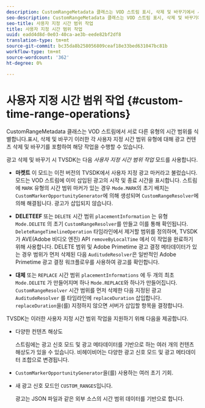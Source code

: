 ```yaml
---
description: CustomRangeMetadata 클래스는 VOD 스트림 표시, 삭제 및 바꾸기에서 서로 다른 유형의 시간 범위를 식별합니다. 이러한 각 사용자 지정 시간 범위 유형에 대해 광고 컨텐츠 삭제 및 바꾸기를 포함하여 해당 작업을 수행할 수 있습니다.
seo-description: CustomRangeMetadata 클래스는 VOD 스트림 표시, 삭제 및 바꾸기에서 서로 다른 유형의 시간 범위를 식별합니다. 이러한 각 사용자 지정 시간 범위 유형에 대해 광고 컨텐츠 삭제 및 바꾸기를 포함하여 해당 작업을 수행할 수 있습니다.
seo-title: 사용자 지정 시간 범위 작업
title: 사용자 지정 시간 범위 작업
uuid: eadd4d8d-0e03-40ca-ae3b-eede82bf2df8
translation-type: tm+mt
source-git-commit: bc35da8b258056809ceaf18e33bed631047bc81b
workflow-type: tm+mt
source-wordcount: '362'
ht-degree: 0%

---
```



# 사용자 지정 시간 범위 작업 {#custom-time-range-operations}

CustomRangeMetadata 클래스는 VOD 스트림에서 서로 다른 유형의 시간 범위를 식별합니다.표시, 삭제 및 바꾸기 이러한 각 사용자 지정 시간 범위 유형에 대해 광고 컨텐츠 삭제 및 바꾸기를 포함하여 해당 작업을 수행할 수 있습니다.

<!--<a id="section_1323C0BAC259424C85A6ACFB48FE77EC"></a>-->

광고 삭제 및 바꾸기 시 TVSDK는 다음 *사용자 지정 시간 범위 작업* 모드를 사용합니다.

* **마켓트** 이 모드는 이전 버전의 TVSDK에서 사용자 지정 광고 마커라고 불렀습니다. 모드는 VOD 스트림에 이미 삽입된 광고의 시작 및 종료 시간을 표시합니다. 스트림에 `MARK` 유형의 시간 범위 마커가 있는 경우 `Mode.MARK`의 초기 배치는 `CustomMarkerOpportunityGenerator`에 의해 생성되며 `CustomRangeResolver`에 의해 해결됩니다. 광고가 삽입되지 않습니다.

* **DELETEEF** 또는  `DELETE` 시간 범위 `placementInformation` 는 유형 `Mode.DELETE` 의 초기 `CustomRangeResolver`를 만들고 이를 통해 확인됩니다. `DeleteRangeTimelineOperation` 타임라인에서 제거할 범위를 정의하며, TVSDK가 AVE(Adobe 비디오 엔진) API `removeByLocalTime` 에서 이 작업을 완료하기 위해 사용합니다. DELETE 범위 및 Adobe Primetime 광고 결정 메타데이터가 있는 경우 범위가 먼저 삭제된 다음 `AuditudeResolver`은 일반적인 Adobe Primetime 광고 결정 워크플로우를 사용하여 광고를 확인합니다.

* **대체** 또는  `REPLACE` 시간 범위 `placementInformations` 에 두 개의 최초 `Mode.DELETE` 가 만들어지며 하나 `Mode.REPLACE`와 하나가 만들어집니다. `CustomRangeResolver` 시간 범위를 먼저 삭제한 다음 지정된 광고 `AuditudeResolver` 를 타임라인에  `replaceDuration` 삽입합니다. `replaceDuration`을(를) 지정하지 않으면 서버가 삽입할 항목을 결정합니다.

TVSDK는 이러한 사용자 지정 시간 범위 작업을 지원하기 위해 다음을 제공합니다.

* 다양한 컨텐츠 해상도

   스트림에는 광고 신호 모드 및 광고 메타데이터를 기반으로 하는 여러 개의 컨텐츠 해상도가 있을 수 있습니다. 비헤이비어는 다양한 광고 신호 모드 및 광고 메타데이터 조합으로 변경됩니다.
* `CustomMarkerOpportunityGenerator`을(를) 사용하는 여러 초기 기회.
* 새 광고 신호 모드인 `CUSTOM_RANGES`입니다.

   광고는 JSON 파일과 같은 외부 소스의 시간 범위 데이터를 기반으로 합니다.